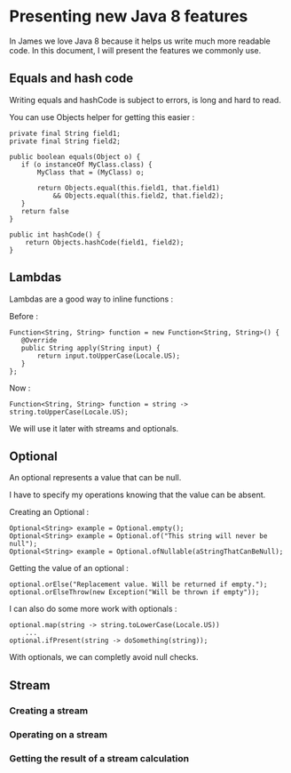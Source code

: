 # Presenting new Java 8 features

In James we love Java 8 because it helps us write much more readable code. In this document, I will present the features we commonly use.

## Equals and hash code

Writing equals and hashCode is subject to errors, is long and hard to read.

You can use Objects helper for getting this easier : 

```
private final String field1;
private final String field2;

public boolean equals(Object o) {
   if (o instanceOf MyClass.class) {
       MyClass that = (MyClass) o;
       
       return Objects.equal(this.field1, that.field1)
           && Objects.equal(this.field2, that.field2);
   }
   return false
}

public int hashCode() {
    return Objects.hashCode(field1, field2);
}
```

## Lambdas

Lambdas are a good way to inline functions :

Before : 

```
Function<String, String> function = new Function<String, String>() {
   @Override
   public String apply(String input) {
       return input.toUpperCase(Locale.US);
   }
};
```

Now : 

```
Function<String, String> function = string -> string.toUpperCase(Locale.US);
```

We will use it later with streams and optionals.

## Optional

An optional represents a value that can be null.

I have to specify my operations knowing that the value can be absent.

Creating an Optional :

```
Optional<String> example = Optional.empty();
Optional<String> example = Optional.of("This string will never be null");
Optional<String> example = Optional.ofNullable(aStringThatCanBeNull);
```

Getting the value of an optional :

```
optional.orElse("Replacement value. Will be returned if empty.");
optional.orElseThrow(new Exception("Will be thrown if empty"));
```

I can also do some more work with optionals :

```
optional.map(string -> string.toLowerCase(Locale.US))
    ...
optional.ifPresent(string -> doSomething(string));
```

With optionals, we can completly avoid null checks.

## Stream

### Creating a stream

### Operating on a stream

### Getting the result of a stream calculation
